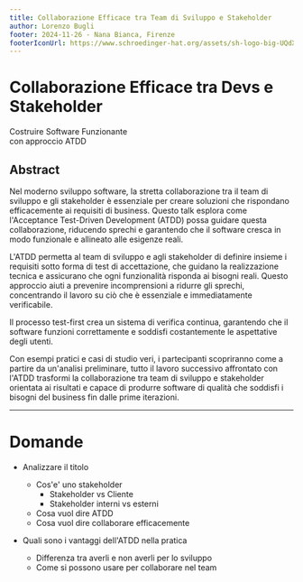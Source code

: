 ```yaml
---
title: Collaborazione Efficace tra Team di Sviluppo e Stakeholder
author: Lorenzo Bugli
footer: 2024-11-26 - Nana Bianca, Firenze
footerIconUrl: https://www.schroedinger-hat.org/assets/sh-logo-big-UQdXK547.png
---
```


# Collaborazione Efficace tra Devs e Stakeholder
<!-- .element: style="font-size: 1.5em" -->
Costruire Software Funzionante  
con approccio ATDD


## Abstract
<!-- .element: style="display: none" -->
Nel moderno sviluppo software, la stretta collaborazione tra il team di sviluppo e gli stakeholder è essenziale per creare soluzioni che rispondano efficacemente ai requisiti di business. Questo talk esplora come l'Acceptance Test-Driven Development (ATDD) possa guidare questa collaborazione, riducendo sprechi e garantendo che il software cresca in modo funzionale e allineato alle esigenze reali.
<!-- .element: style="display: none" -->

L'ATDD permetta al team di sviluppo e agli stakeholder di definire insieme i requisiti sotto forma di test di accettazione, che guidano la realizzazione tecnica e assicurano che ogni funzionalità risponda ai bisogni reali. Questo approccio aiuti a prevenire incomprensioni a ridurre gli sprechi, concentrando il lavoro su ciò che è essenziale e immediatamente verificabile.
<!-- .element: style="display: none" -->

Il processo test-first crea un sistema di verifica continua, garantendo che il software funzioni correttamente e soddisfi costantemente le aspettative degli utenti.
<!-- .element: style="display: none" -->

Con esempi pratici e casi di studio veri, i partecipanti scopriranno come a partire da un'analisi preliminare, tutto il lavoro successivo affrontato con l'ATDD trasformi la collaborazione tra team di sviluppo e stakeholder orientata ai risultati e capace di produrre software di qualità che soddisfi i bisogni del business fin dalle prime iterazioni.
<!-- .element: style="display: none" -->

---

# Domande
- Analizzare il titolo
    - Cos'e' uno stakeholder
        - Stakeholder vs Cliente
        - Stakeholder interni vs esterni
    - Cosa vuol dire ATDD
    - Cosa vuol dire collaborare efficacemente

- Quali sono i vantaggi dell'ATDD nella pratica
    - Differenza tra averli e non averli per lo sviluppo
    - Come si possono usare per collaborare nel team